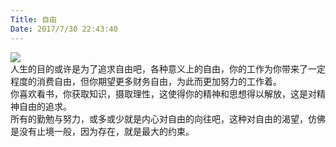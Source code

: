 ```yaml
---
Title: 自由
Date: 2017/7/30 22:43:40
---
```


![](http://imglf.nosdn.127.net/img/UUcvQWZBZk9URHhUNmthQzQxSXpDYktvemtFZ1RPNHVlWHNjZFZSVWRZWjhEejc1L2RWRk5RPT0.jpg?imageView&thumbnail=1680x0&quality=96&stripmeta=0&type=jpg)  
人生的目的或许是为了追求自由吧，各种意义上的自由，你的工作为你带来了一定程度的消费自由，但你期望更多财务自由，为此而更加努力的工作着。  
你喜欢看书，你获取知识，摄取理性，这使得你的精神和思想得以解放，这是对精神自由的追求。  
所有的勤勉与努力，或多或少就是内心对自由的向往吧，这种对自由的渴望，仿佛是没有止境一般，因为存在，就是最大的约束。
